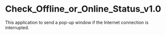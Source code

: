 # Check_Offline_or_Online_Status_v1.0
This application to send a pop-up window if the Internet connection is interrupted.
